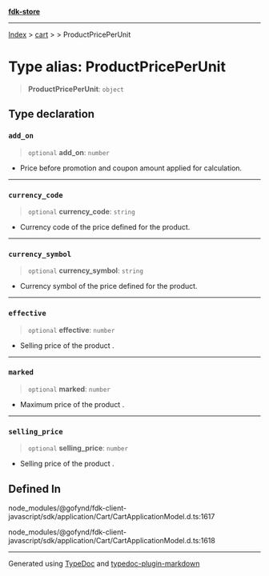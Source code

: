 [**fdk-store**](../../../README.md)
***

[Index](../../../API.md) > [cart](../../README.md) > [<internal>](../README.md) > ProductPricePerUnit

# Type alias: ProductPricePerUnit

> **ProductPricePerUnit**: `object`

## Type declaration

### `add_on`

> `optional` **add\_on**: `number`

- Price before promotion and coupon amount
applied for calculation.

***

### `currency_code`

> `optional` **currency\_code**: `string`

- Currency code of the price defined for
the product.

***

### `currency_symbol`

> `optional` **currency\_symbol**: `string`

- Currency symbol of the price defined
for the product.

***

### `effective`

> `optional` **effective**: `number`

- Selling price of the product .

***

### `marked`

> `optional` **marked**: `number`

- Maximum price of the product .

***

### `selling_price`

> `optional` **selling\_price**: `number`

- Selling price of the product .

## Defined In

node\_modules/@gofynd/fdk-client-javascript/sdk/application/Cart/CartApplicationModel.d.ts:1617

node\_modules/@gofynd/fdk-client-javascript/sdk/application/Cart/CartApplicationModel.d.ts:1618

***
Generated using [TypeDoc](https://typedoc.org/) and [typedoc-plugin-markdown](https://www.npmjs.com/package/typedoc-plugin-markdown)
